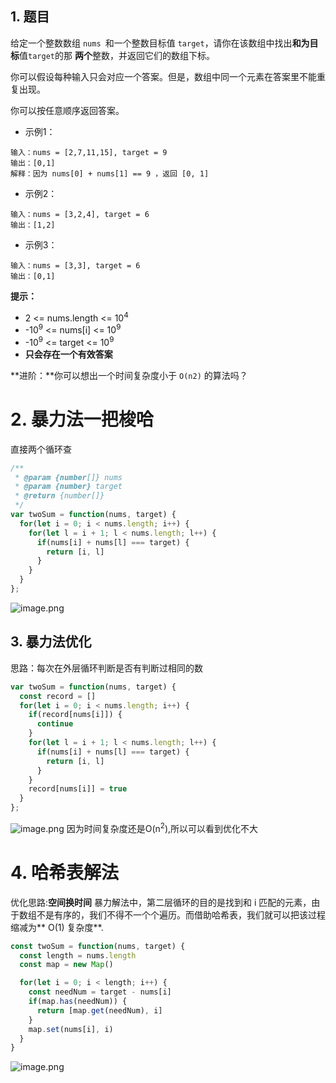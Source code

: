 ## 1. 题目
给定一个整数数组 `nums `和一个整数目标值 `target`，请你在该数组中找出**和为目标**值`target`的那 **两个**整数，并返回它们的数组下标。

你可以假设每种输入只会对应一个答案。但是，数组中同一个元素在答案里不能重复出现。

你可以按任意顺序返回答案。

- 示例1：

```
输入：nums = [2,7,11,15], target = 9
输出：[0,1]
解释：因为 nums[0] + nums[1] == 9 ，返回 [0, 1] 
```

- 示例2：

```
输入：nums = [3,2,4], target = 6
输出：[1,2]
```

- 示例3：

```
输入：nums = [3,3], target = 6
输出：[0,1]
```

**提示：**

- 2 <= nums.length <= 10<sup>4</sup>
- -10<sup>9</sup> <= nums[i] <= 10<sup>9</sup>
- -10<sup>9</sup> <= target <= 10<sup>9</sup>
- **只会存在一个有效答案**

**进阶：**你可以想出一个时间复杂度小于 `O(n2)` 的算法吗？

# 2. 暴力法一把梭哈
直接两个循环查
```javascript
/**
 * @param {number[]} nums
 * @param {number} target
 * @return {number[]}
 */
var twoSum = function(nums, target) {
  for(let i = 0; i < nums.length; i++) {
    for(let l = i + 1; l < nums.length; l++) {
      if(nums[i] + nums[l] === target) {
        return [i, l]
      }
    }
  }
};
```
![image.png](https://p1-juejin.byteimg.com/tos-cn-i-k3u1fbpfcp/57a0dc06c7f544d6be8826fe2ac94cf4~tplv-k3u1fbpfcp-watermark.image?)

## 3. 暴力法优化
思路：每次在外层循环判断是否有判断过相同的数
```javascript
var twoSum = function(nums, target) {
  const record = []
  for(let i = 0; i < nums.length; i++) {
    if(record[nums[i]]) {
      continue
    }
    for(let l = i + 1; l < nums.length; l++) {
      if(nums[i] + nums[l] === target) {
        return [i, l]
      }
    }
    record[nums[i]] = true
  }
};
```

![image.png](https://p3-juejin.byteimg.com/tos-cn-i-k3u1fbpfcp/222b3033b8f643c8bea0c53bd78e4b90~tplv-k3u1fbpfcp-watermark.image?)
因为时间复杂度还是O(n<sup>2</sup>),所以可以看到优化不大
# 4. 哈希表解法
优化思路:**空间换时间**
暴力解法中，第二层循环的目的是找到和 i 匹配的元素，由于数组不是有序的，我们不得不一个个遍历。而借助哈希表，我们就可以把该过程缩减为** O(1) 复杂度**.
```javascript
const twoSum = function(nums, target) {
  const length = nums.length
  const map = new Map()

  for(let i = 0; i < length; i++) {
    const needNum = target - nums[i]
    if(map.has(needNum)) {
      return [map.get(needNum), i]
    }
    map.set(nums[i], i)
  }
}
```

![image.png](https://p6-juejin.byteimg.com/tos-cn-i-k3u1fbpfcp/6402b38f590447b6917e7444fbc995f2~tplv-k3u1fbpfcp-watermark.image?)